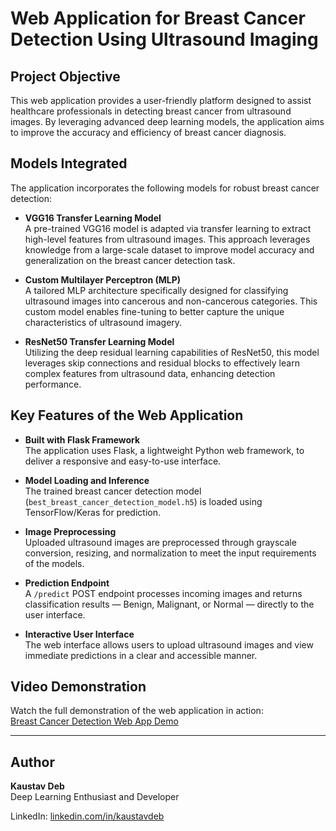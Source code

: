 
# Web Application for Breast Cancer Detection Using Ultrasound Imaging

## Project Objective  
This web application provides a user-friendly platform designed to assist healthcare professionals in detecting breast cancer from ultrasound images. By leveraging advanced deep learning models, the application aims to improve the accuracy and efficiency of breast cancer diagnosis.

## Models Integrated  
The application incorporates the following models for robust breast cancer detection:

- **VGG16 Transfer Learning Model**  
  A pre-trained VGG16 model is adapted via transfer learning to extract high-level features from ultrasound images. This approach leverages knowledge from a large-scale dataset to improve model accuracy and generalization on the breast cancer detection task.

- **Custom Multilayer Perceptron (MLP)**  
  A tailored MLP architecture specifically designed for classifying ultrasound images into cancerous and non-cancerous categories. This custom model enables fine-tuning to better capture the unique characteristics of ultrasound imagery.

- **ResNet50 Transfer Learning Model**  
  Utilizing the deep residual learning capabilities of ResNet50, this model leverages skip connections and residual blocks to effectively learn complex features from ultrasound data, enhancing detection performance.

## Key Features of the Web Application

- **Built with Flask Framework**  
  The application uses Flask, a lightweight Python web framework, to deliver a responsive and easy-to-use interface.

- **Model Loading and Inference**  
  The trained breast cancer detection model (`best_breast_cancer_detection_model.h5`) is loaded using TensorFlow/Keras for prediction.

- **Image Preprocessing**  
  Uploaded ultrasound images are preprocessed through grayscale conversion, resizing, and normalization to meet the input requirements of the models.

- **Prediction Endpoint**  
  A `/predict` POST endpoint processes incoming images and returns classification results — Benign, Malignant, or Normal — directly to the user interface.

- **Interactive User Interface**  
  The web interface allows users to upload ultrasound images and view immediate predictions in a clear and accessible manner.

## Video Demonstration

Watch the full demonstration of the web application in action:  
[Breast Cancer Detection Web App Demo](https://github.com/TheNaiveSamosa/DL-Simplified/assets/)

---

## Author  
**Kaustav Deb**  
Deep Learning Enthusiast and Developer

LinkedIn: [linkedin.com/in/kaustavdeb](https://www.linkedin.com/in/kaustavdeb)
